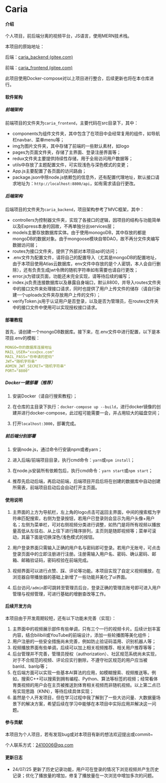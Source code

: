 # Caria

#### 介绍

个人项目，前后端分离的视频平台，JS语言，使用MERN技术栈。

本项目的原始地址：

后端：[caria_backend (gitee.com)](https://gitee.com/friksd/caria_backend)

前端：[caria_frontend (gitee.com)](https://gitee.com/friksd/caria_frontend)

此项目使用Docker-compose对以上项目进行整合，后续更新也将在本仓库进行。

#### 软件架构

##### 前端架构

前端项目的文件夹为`caria_frontend`，主要代码在src目录下，其中：

- components为组件文件夹，其中包含了在项目中会经常复用的组件，如导航栏navbar、菜单menu等；
- img为图片文件夹，其中存储了前端的一些默认素材，如logo
- pages为页面文件夹，存储了主界面、登录注册界面等；
- redux文件夹主要提供持续性存储，用于全局访问用户数据等；
- utils中存放了主题配置文件，可实现浅色与深色模式的变更；
- App.js主要配置了各页面的访问路由；
- package.json中除node.js依赖包的信息外，还有配置代理地址，默认接口请求地址为：`http://localhost:8800/api`，如有需求请自行更改。

##### 后端架构

后端项目的文件夹为`caria_backend`，项目架构参考了MVC框架，其中：

- controllers为控制器文件夹，实现了各接口的逻辑，因项目的结构与功能简单以及Express本身的因故，不再单独分出services层；
- models主要存放数据库实体。由于使用monogoDB，其中存放的都是mongoDB的数据对象。由于mongoose模块自带DAO，故不再分文件夹编写数据访问层；
- routes为接口文件夹，提供了外部对本项目api的访问；
- .env文件为配置文件，请将自己的配置导入（尤其是mongoDB的配置地址，由于本项目使用Atlas云数据库，env文件中存放的是个人密钥，本人会自行删除），还有负责生成jwt令牌的随机字符串如有需要也请自行更改；
- error.js为错误页面，功能还未完全实现，请等待后续的编写；
- index.js负责连接数据库以及暴露自身端口，默认8800，并导入routes文件夹中的接口文件来处理接口请求，同时也提供了用户上传文件的储存（请自行新建一个uploads文件夹存放用户上传的文件）；
- verifyToken.js用于认证用户是否登录，以及是否为管理员，在routes文件夹中的接口文件中使用可以实现授权接口请求。

#### 部署教程

首先，请创建一个mongoDB数据库。接下来，在.env文件中进行配置，以下是本项目.env的模板：

```yaml
MONGO=你的数据库连接地址
MAIL_USER="xxx@xx.com"
MAIL_PASS="你申请的密码"
JWT="随机字符串"
ADMIN_JWT_SECRET="随机字符串"
PORT="8800"
```



##### Docker一键部署（推荐）

1. 安装Docker（请自行搜索教程）；

2. 在仓库的主目录下执行：`docker-compose up --build`，进行docker镜像的创建并进行docker-compose，此过程可能需要一会，并占用较大的磁盘空间；

3. 打开`localhost:3000`，部署完成。

##### 前后端分别部署

1. 安装node.js，通过命令行安装npm或者yarn；

2. 进入后端/前端项目目录，执行cmd命令：`yarn`或`npm install`；

3. 在node.js安装所有依赖包后，执行cmd命令：`yarn start`或`npm start`；

4. 推荐先启动后端，再启动前端，后端项目开启后将在创建的数据库中自动创建所需表，前端项目启动后会自动打开主页面。

#### 使用说明

1. 主界面的上方为导航栏，左上角的logo点击可返回主界面，中间的搜索框为字符串匹配搜索，右侧为登录按钮，若用户已登录则会显示为用户头像+用户名；左侧为菜单栏，可对右侧视频分类进行调整，如热门是将所有视频以播放量高低从左往右、从上往下进行降序排列，主页则是随即视频等；菜单可滚动，其最下面是切换深色/浅色模式的按钮。

2. 用户登录界面只需输入正确的用户名与密码即可登录。若用户无账号，可点击登录页面中的立即注册进行注册。注册需输入用户名、密码、确认密码、邮箱、邮箱验证码，密码校验在前端完成。

3. 视频界面可以进行点赞、踩、评论等功能。本项目实现了自定义视频播放，在浏览器自带播放器的基础上新增了一些功能并美化了ui界面。

4. 后台访问`/admin`即可跳转至管理员后台，登录正确的管理员账号即可进入用户管理与视频管理，可进行基础的增删查改等工作。

#### 后续开发方向

本项目由于开发周期较短，还有以下功能未完善（实现）：

1. 主界面中的视频展示部件有些单调，只有三个一行的视频卡片。后续计划丰富内容，结合bilibili或YouTube的前端设计，添加一些轮播图等美化组件；
2. 用户注册的一些安全措施尚未完善，例如防止验证码滥用、识别机器人等；
3. 视频播放界面有些单调，后续可以加上相关视频推荐、相关用户推荐等等；
4. 后台管理并不完善，管理员授权（authorization）、社区规范系统尚未实现，对于不合规范的视频、评论应实行删除，不遵守社区规范的用户应当被banId、banIp等；
5. 在后端方面可以实现一些基本AI算法的应用，如模糊搜索、视频推送等。例如，搜索C++可以搜索到拥有编程、Python、算法等标签的视频；经常看体育类视频的用户会在主页被推送到体育相关视频而非随机视频。以上第二点已有实现思路（KNN），等待后续具体实现；
6. 虽然是个人开发项目，但在学习过程中我了解到了一些大访问量、大数据量场景下的解决方案，希望后续在学习中能够在本项目中实际应用并解决这一问题。

#### 参与贡献

本项目为个人项目，若有发现bug或对本项目有新的想法欢迎提出或commit~

个人联系方式：2410006@qq.com

#### 更新日志

- 24/07/25 更新了历史记录功能，用户可在登录的情况下浏览视频并产生历史记录；优化了播放量的增加，修复了播放量在一次浏览中增加多次的问题。